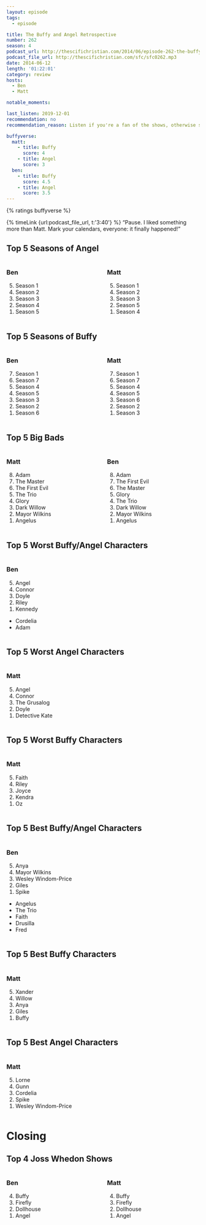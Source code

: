 ```yaml
---
layout: episode
tags:
  - episode

title: The Buffy and Angel Retrospective
number: 262
season: 4
podcast_url: http://thescifichristian.com/2014/06/episode-262-the-buffy-and-angel-retrospective/
podcast_file_url: http://thescifichristian.com/sfc/sfc0262.mp3
date: 2014-06-12
length: '01:22:01'
category: review
hosts:
  - Ben
  - Matt

notable_moments: 

last_listen: 2019-12-01
recommendation: no
recommendation_reason: Listen if you're a fan of the shows, otherwise skip.

buffyverse:
  matt:
    - title: Buffy
      score: 4
    - title: Angel
      score: 3
  ben:
    - title: Buffy
      score: 4.5
    - title: Angel
      score: 3.5
---
```


{% ratings buffyverse %}

<div class="quote">
  {% timeLink {url:podcast_file_url, t:'3:40'} %}
  <q class="ben">Pause. I liked something more than Matt. Mark your calendars, everyone: it finally happened!</q>
</div>

<div class="top-five">
  <h2 class="has-text-centered">Top 5 Seasons of Angel</h2>
  <div class="columns">
    <div class="column ben">
      <h3>Ben</h3>
      <ol reversed>
        <li>Season 1
        <li>Season 2
        <li>Season 3
        <li>Season 4
        <li>Season 5
      </ol>
    </div>
    <div class="column matt">
      <h3>Matt</h3>
      <ol reversed>
        <li>Season 1
        <li>Season 2
        <li>Season 3
        <li>Season 5
        <li>Season 4
      </ol>
    </div>
  </div>
</div>

<div class="top-five">
  <h2 class="has-text-centered">Top 5 Seasons of Buffy</h2>
  <div class="columns">
    <div class="column ben">
      <h3>Ben</h3>
      <ol reversed>
        <li>Season 1
        <li>Season 7
        <li>Season 4
        <li>Season 5
        <li>Season 3
        <li>Season 2
        <li>Season 6
      </ol>
    </div>
    <div class="column matt">
      <h3>Matt</h3>
      <ol reversed>
        <li>Season 1
        <li>Season 7
        <li>Season 4
        <li>Season 5
        <li>Season 6
        <li>Season 2
        <li>Season 3
      </ol>
    </div>
  </div>
</div>

<div class="top-five">
  <h2 class="has-text-centered">Top 5 Big Bads</h2>
  <div class="columns">
    <div class="column matt">
      <h3>Matt</h3>
      <ol reversed>
        <li>Adam
        <li>The Master
        <li>The First Evil
        <li>The Trio
        <li>Glory
        <li>Dark Willow
        <li>Mayor Wilkins
        <li>Angelus
      </ol>
    </div>
    <div class="column ben">
      <h3>Ben</h3>
      <ol reversed>
        <li>Adam
        <li>The First Evil
        <li>The Master
        <li>Glory
        <li>The Trio
        <li>Dark Willow
        <li>Mayor Wilkins
        <li>Angelus
      </ol>
    </div>
  </div>
</div>

<div class="top-five">
  <h2 class="has-text-centered">Top 5 Worst Buffy/Angel Characters</h2>
  <div class="columns">
    <div class="column ben">
      <h3>Ben</h3>
      <ol reversed>
        <li>Angel
        <li>Connor
        <li>Doyle
        <li>Riley
        <li>Kennedy
      </ol>
      <ul class="runner-ups">
        <li>Cordelia
        <li>Adam
      </ul>
    </div>
  </div>
</div>

<div class="top-five">
  <h2 class="has-text-centered">Top 5 Worst Angel Characters</h2>
  <div class="columns">
    <div class="column matt">
      <h3>Matt</h3>
      <ol reversed>
        <li>Angel
        <li>Connor
        <li>The Grusalog
        <li>Doyle
        <li>Detective Kate
      </ol>
    </div>
  </div>
</div>

<div class="top-five">
  <h2 class="has-text-centered">Top 5 Worst Buffy Characters</h2>
  <div class="columns">
    <div class="column ben">
      <h3>Matt</h3>
      <ol reversed>
        <li>Faith
        <li>Riley
        <li>Joyce
        <li>Kendra
        <li>Oz
      </ol>
    </div>
  </div>
</div>

<div class="top-five">
  <h2 class="has-text-centered">Top 5 Best Buffy/Angel Characters</h2>
  <div class="columns">
    <div class="column ben">
      <h3>Ben</h3>
      <ol reversed>
        <li>Anya
        <li>Mayor Wilkins
        <li>Wesley Windom-Price
        <li>Giles
        <li>Spike
      </ol>
      <ul class="runner-ups">
        <li>Angelus
        <li>The Trio
        <li>Faith
        <li>Drusilla
        <li>Fred
      </ul>
    </div>
  </div>
</div>

<div class="top-five">
  <h2 class="has-text-centered">Top 5 Best Buffy Characters</h2>
  <div class="columns">
    <div class="column matt">
      <h3>Matt</h3>
      <ol reversed>
        <li>Xander
        <li>Willow
        <li>Anya
        <li>Giles
        <li>Buffy
      </ol>
    </div>
  </div>
</div>

<div class="top-five">
  <h2 class="has-text-centered">Top 5 Best Angel Characters</h2>
  <div class="columns">
    <div class="column matt">
      <h3>Matt</h3>
      <ol reversed>
        <li>Lorne
        <li>Gunn
        <li>Cordelia
        <li>Spike
        <li>Wesley Windom-Price
      </ol>
    </div>
  </div>
</div>



# Closing
<div class="top-five">
  <h2 class="has-text-centered">Top 4 Joss Whedon Shows</h2>
  <div class="columns">
    <div class="column ben">
      <h3>Ben</h3>
      <ol reversed>
        <li>Buffy
        <li>Firefly
        <li>Dollhouse
        <li>Angel
      </ol>
    </div>
    <div class="column matt">
      <h3>Matt</h3>
      <ol reversed>
        <li>Buffy
        <li>Firefly
        <li>Dollhouse
        <li>Angel
      </ol>
    </div>
  </div>
</div>